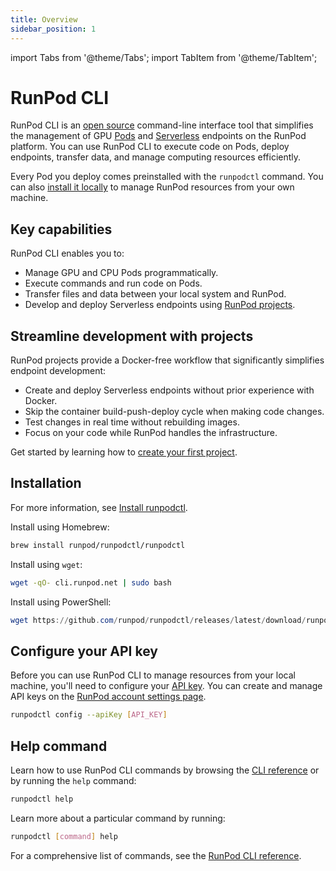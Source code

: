 ```yaml
---
title: Overview
sidebar_position: 1
---
```


import Tabs from '@theme/Tabs';
import TabItem from '@theme/TabItem';

# RunPod CLI

RunPod CLI is an [open source](https://github.com/runpod/runpodctl) command-line interface tool that simplifies the management of GPU [Pods](/pods/overview) and [Serverless](/serverless/overview) endpoints on the RunPod platform. You can use RunPod CLI to execute code on Pods, deploy endpoints, transfer data, and manage computing resources efficiently.

Every Pod you deploy comes preinstalled with the `runpodctl` command. You can also [install it locally](/runpodctl/install-runpodctl) to manage RunPod resources from your own machine.

## Key capabilities

RunPod CLI enables you to:

- Manage GPU and CPU Pods programmatically.
- Execute commands and run code on Pods.
- Transfer files and data between your local system and RunPod.
- Develop and deploy Serverless endpoints using [RunPod projects](/runpodctl/projects/overview).

## Streamline development with projects

RunPod projects provide a Docker-free workflow that significantly simplifies endpoint development:

- Create and deploy Serverless endpoints without prior experience with Docker.
- Skip the container build-push-deploy cycle when making code changes.
- Test changes in real time without rebuilding images.
- Focus on your code while RunPod handles the infrastructure.

Get started by learning how to [create your first project](/runpodctl/projects/get-started).

## Installation

For more information, see [Install runpodctl](/runpodctl/install-runpodctl).

<Tabs>

<TabItem value="macos" label="macOS (Homebrew)">

Install using Homebrew:

```bash
brew install runpod/runpodctl/runpodctl
```

</TabItem>

<TabItem value="linux" label="Linux (WSL)" default>

Install using `wget`:

```bash
wget -qO- cli.runpod.net | sudo bash
```

</TabItem>

<TabItem value="windows" label="Windows (PowerShell)">

Install using PowerShell:

```powershell
wget https://github.com/runpod/runpodctl/releases/latest/download/runpodctl-windows-amd64.exe -O runpodctl.exe
```

</TabItem>
</Tabs>

## Configure your API key

Before you can use RunPod CLI to manage resources from your local machine, you'll need to configure your [API key](/get-started/api-keys). You can create and manage API keys on the [RunPod account settings page](https://www.runpod.io/console/user/settings).

```bash
runpodctl config --apiKey [API_KEY]
```

## Help command

Learn how to use RunPod CLI commands by browsing the [CLI reference](/runpodctl/reference/runpodctl) or by running the `help` command:

```bash
runpodctl help
```

Learn more about a particular command by running:

```bash
runpodctl [command] help
```

For a comprehensive list of commands, see the [RunPod CLI reference](/runpodctl/reference/runpodctl).
